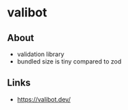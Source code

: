 # valibot
## About
- validation library
- bundled size is tiny compared to zod

## Links
- https://valibot.dev/
